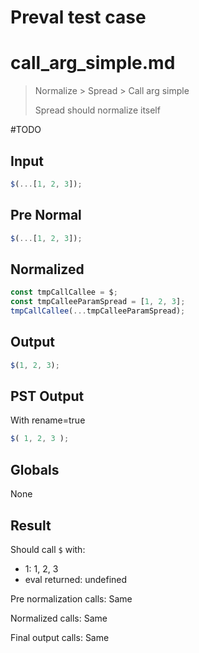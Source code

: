# Preval test case

# call_arg_simple.md

> Normalize > Spread > Call arg simple
>
> Spread should normalize itself

#TODO

## Input

`````js filename=intro
$(...[1, 2, 3]);
`````

## Pre Normal

`````js filename=intro
$(...[1, 2, 3]);
`````

## Normalized

`````js filename=intro
const tmpCallCallee = $;
const tmpCalleeParamSpread = [1, 2, 3];
tmpCallCallee(...tmpCalleeParamSpread);
`````

## Output

`````js filename=intro
$(1, 2, 3);
`````

## PST Output

With rename=true

`````js filename=intro
$( 1, 2, 3 );
`````

## Globals

None

## Result

Should call `$` with:
 - 1: 1, 2, 3
 - eval returned: undefined

Pre normalization calls: Same

Normalized calls: Same

Final output calls: Same
